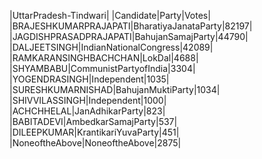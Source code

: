  
|UttarPradesh-Tindwari|
|Candidate|Party|Votes|
|BRAJESHKUMARPRAJAPATI|BharatiyaJanataParty|82197|
|JAGDISHPRASADPRAJAPATI|BahujanSamajParty|44790|
|DALJEETSINGH|IndianNationalCongress|42089|
|RAMKARANSINGHBACHCHAN|LokDal|4688|
|SHYAMBABU|CommunistPartyofIndia|3304|
|YOGENDRASINGH|Independent|1035|
|SURESHKUMARNISHAD|BahujanMuktiParty|1034|
|SHIVVILASSINGH|Independent|1000|
|ACHCHHELAL|JanAdhikarParty|823|
|BABITADEVI|AmbedkarSamajParty|537|
|DILEEPKUMAR|KrantikariYuvaParty|451|
|NoneoftheAbove|NoneoftheAbove|2875|
